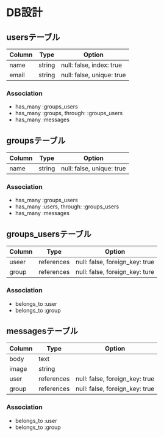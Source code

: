 # DB設計

## usersテーブル

|Column|Type|Option|
|------|----|------|
|name|string|null: false, index: true|
|email|string|null: false, unique: true|

### Association
- has_many :groups_users
- has_many :groups, through: :groups_users
- has_many :messages

## groupsテーブル

|Column|Type|Option|
|------|----|------|
|name|string|null: false, unique: true|

### Association
- has_many :groups_users
- has_many :users, through: :groups_users
- has_many :messages

## groups_usersテーブル

|Column|Type|Option|
|------|----|------|
|useer|references|null: false, foreign_key: true|
|group|references|null: false, foreign_key: ture|

### Association
- belongs_to :user
- belongs_to :group

## messagesテーブル

|Column|Type|Option|
|------|----|------|
|body|text||
|image|string||
|user|references|null: false, foreign_key: true|
|group|references|null: false, foreign_key: true|

### Association
- belongs_to :user
- belongs_to :group